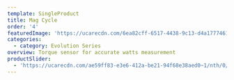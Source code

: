 ```yaml
---
template: SingleProduct
title: Mag Cycle
order: '4'
featuredImage: 'https://ucarecdn.com/6ea82cff-6517-4438-9c13-d4a1777461c3/'
categories:
  - category: Evolution Series
overview: Torque sensor for accurate watts measurement
productSlider:
  - 'https://ucarecdn.com/ae59ff83-e3e6-412a-be21-94f68e38aed0~1/nth/0/'
---
```

